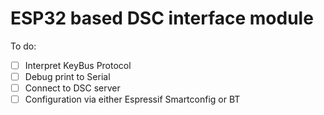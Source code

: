 # ESP32 based DSC interface module

To do:
- [ ] Interpret KeyBus Protocol
- [ ] Debug print to Serial
- [ ] Connect to DSC server
- [ ] Configuration via either Espressif Smartconfig or BT
